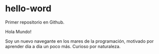 # hello-word
Primer repositorio en Github.

Hola Mundo!

Soy un nuevo navegante en los mares de la programación, motivado por aprender dia a dia un poco más. 
Curioso por naturaleza.
